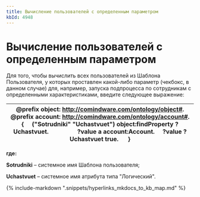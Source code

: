 ```yaml
---
title: Вычисление пользователей с определенным параметром
kbId: 4948
---
```


# Вычисление пользователей с определенным параметром

Для того, чтобы вычислить всех пользователей из Шаблона Пользователя, у которых проставлен какой-либо параметр (чекбокс, в данном случае) для, например, запуска подпроцесса по сотрудникам с определенными характеристиками, введите следующее выражение:

| @prefix object: <http://comindware.com/ontology/object#>. @prefix account: <http://comindware.com/ontology/account#>. {     ("Sotrudniki" "Uchastvuet") object:findProperty ?Uchastvuet.                  ?value a account:Account.     ?value ?Uchastvuet true.      } |
| --- |

**где:**

 **Sotrudniki** – системное имя Шаблона пользователя;

 **Uchastvuet** – системное имя атрибута типа "Логический".

{% include-markdown ".snippets/hyperlinks_mkdocs_to_kb_map.md" %}
